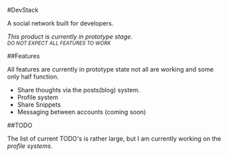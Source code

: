#DevStack

A social network built for developers.

<i>This product is currently in prototype stage.<small><br>DO NOT EXPECT ALL FEATURES TO WORK</small></i>

##Features

All features are currently in prototype state not all are working and some only half function.

* Share thoughts via the posts(blog) system.
* Profile system
* Share Snippets
* Messaging between accounts (coming soon)

##TODO

The list of current TODO's is rather large, but I am currently working on the <i> profile systems</i>.
